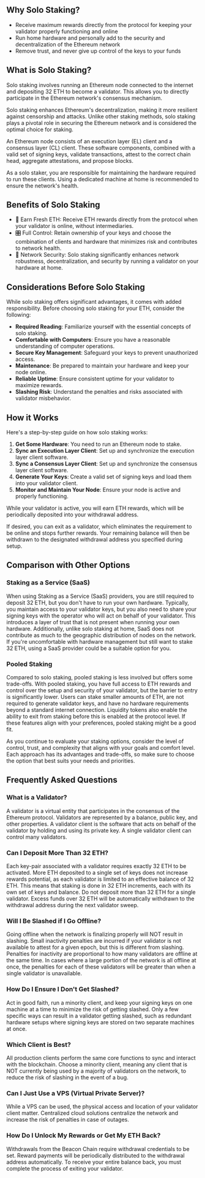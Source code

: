 ## Why Solo Staking?

- Receive maximum rewards directly from the protocol for keeping your validator properly functioning and online
- Run home hardware and personally add to the security and decentralization of the Ethereum network
- Remove trust, and never give up control of the keys to your funds

## What is Solo Staking?

Solo staking involves running an Ethereum node connected to the internet and depositing 32 ETH to become a validator. This allows you to directly participate in the Ethereum network's consensus mechanism.

Solo staking enhances Ethereum's decentralization, making it more resilient against censorship and attacks. Unlike other staking methods, solo staking plays a pivotal role in securing the Ethereum network and is considered the optimal choice for staking.

An Ethereum node consists of an execution layer (EL) client and a consensus layer (CL) client. These software components, combined with a valid set of signing keys, validate transactions, attest to the correct chain head, aggregate attestations, and propose blocks.

As a solo staker, you are responsible for maintaining the hardware required to run these clients. Using a dedicated machine at home is recommended to ensure the network's health.

## Benefits of Solo Staking

- 💸 Earn Fresh ETH: Receive ETH rewards directly from the protocol when your validator is online, without intermediaries.
- 🎛️ Full Control: Retain ownership of your keys and choose the combination of clients and hardware that minimizes risk and contributes to network health.
- 🔐 Network Security: Solo staking significantly enhances network robustness, decentralization, and security by running a validator on your hardware at home.

## Considerations Before Solo Staking

While solo staking offers significant advantages, it comes with added responsibility. Before choosing solo staking for your ETH, consider the following:

- **Required Reading**: Familiarize yourself with the essential concepts of solo staking.
- **Comfortable with Computers**: Ensure you have a reasonable understanding of computer operations.
- **Secure Key Management**: Safeguard your keys to prevent unauthorized access.
- **Maintenance**: Be prepared to maintain your hardware and keep your node online.
- **Reliable Uptime**: Ensure consistent uptime for your validator to maximize rewards.
- **Slashing Risk**: Understand the penalties and risks associated with validator misbehavior.

## How it Works

Here's a step-by-step guide on how solo staking works:

1. **Get Some Hardware**: You need to run an Ethereum node to stake.
2. **Sync an Execution Layer Client**: Set up and synchronize the execution layer client software.
3. **Sync a Consensus Layer Client**: Set up and synchronize the consensus layer client software.
4. **Generate Your Keys**: Create a valid set of signing keys and load them into your validator client.
5. **Monitor and Maintain Your Node**: Ensure your node is active and properly functioning.

While your validator is active, you will earn ETH rewards, which will be periodically deposited into your withdrawal address.

If desired, you can exit as a validator, which eliminates the requirement to be online and stops further rewards. Your remaining balance will then be withdrawn to the designated withdrawal address you specified during setup.

## Comparison with Other Options
### Staking as a Service (SaaS)
When using Staking as a Service (SaaS) providers, you are still required to deposit 32 ETH, but you don't have to run your own hardware. Typically, you maintain access to your validator keys, but you also need to share your signing keys with the operator who will act on behalf of your validator. This introduces a layer of trust that is not present when running your own hardware. Additionally, unlike solo staking at home, SaaS does not contribute as much to the geographic distribution of nodes on the network. If you're uncomfortable with hardware management but still want to stake 32 ETH, using a SaaS provider could be a suitable option for you.

### Pooled Staking
Compared to solo staking, pooled staking is less involved but offers some trade-offs. With pooled staking, you have full access to ETH rewards and control over the setup and security of your validator, but the barrier to entry is significantly lower. Users can stake smaller amounts of ETH, are not required to generate validator keys, and have no hardware requirements beyond a standard internet connection. Liquidity tokens also enable the ability to exit from staking before this is enabled at the protocol level. If these features align with your preferences, pooled staking might be a good fit.

As you continue to evaluate your staking options, consider the level of control, trust, and complexity that aligns with your goals and comfort level. Each approach has its advantages and trade-offs, so make sure to choose the option that best suits your needs and priorities.

## Frequently Asked Questions

### What is a Validator?

A validator is a virtual entity that participates in the consensus of the Ethereum protocol. Validators are represented by a balance, public key, and other properties. A validator client is the software that acts on behalf of the validator by holding and using its private key. A single validator client can control many validators.

### Can I Deposit More Than 32 ETH?

Each key-pair associated with a validator requires exactly 32 ETH to be activated. More ETH deposited to a single set of keys does not increase rewards potential, as each validator is limited to an effective balance of 32 ETH. This means that staking is done in 32 ETH increments, each with its own set of keys and balance. Do not deposit more than 32 ETH for a single validator. Excess funds over 32 ETH will be automatically withdrawn to the withdrawal address during the next validator sweep.

### Will I Be Slashed if I Go Offline?

Going offline when the network is finalizing properly will NOT result in slashing. Small inactivity penalties are incurred if your validator is not available to attest for a given epoch, but this is different from slashing. Penalties for inactivity are proportional to how many validators are offline at the same time. In cases where a large portion of the network is all offline at once, the penalties for each of these validators will be greater than when a single validator is unavailable.

### How Do I Ensure I Don't Get Slashed?

Act in good faith, run a minority client, and keep your signing keys on one machine at a time to minimize the risk of getting slashed. Only a few specific ways can result in a validator getting slashed, such as redundant hardware setups where signing keys are stored on two separate machines at once.

### Which Client is Best?

All production clients perform the same core functions to sync and interact with the blockchain. Choose a minority client, meaning any client that is NOT currently being used by a majority of validators on the network, to reduce the risk of slashing in the event of a bug.

### Can I Just Use a VPS (Virtual Private Server)?

While a VPS can be used, the physical access and location of your validator client matter. Centralized cloud solutions centralize the network and increase the risk of penalties in case of outages.

### How Do I Unlock My Rewards or Get My ETH Back?

Withdrawals from the Beacon Chain require withdrawal credentials to be set. Reward payments will be periodically distributed to the withdrawal address automatically. To receive your entire balance back, you must complete the process of exiting your validator.
